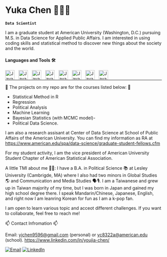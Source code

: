 # Yuka Chen 🧑🏻‍💻 

**`Data Scientist`**


I am a graduate student at American University (Washington, D.C.) pursuing M.S. in Data Science for Applied Public Affairs. 
I am interested in using coding skills and statistical method to discover new things about the society and the world. 

#### Languages and Tools 🛠️


<img align="left" alt="Java" width="30px" style="padding-right:10px;" src="https://cdn.jsdelivr.net/gh/devicons/devicon/icons/rstudio/rstudio-original.svg" />
<img align="left" alt="Java" width="30px" style="padding-right:10px;" src="https://cdn.jsdelivr.net/gh/devicons/devicon/icons/python/python-original-wordmark.svg" />
<img align="left" alt="Java" width="30px" style="padding-right:10px;" src="https://cdn.jsdelivr.net/gh/devicons/devicon/icons/mysql/mysql-original-wordmark.svg" />
<img align="left" alt="Java" width="30px" style="padding-right:10px;" src="https://cdn.jsdelivr.net/gh/devicons/devicon/icons/docker/docker-plain-wordmark.svg" />
<img align="left" alt="Java" width="30px" style="padding-right:10px;" src="https://cdn.jsdelivr.net/gh/devicons/devicon/icons/vscode/vscode-original.svg" />
<img align="left" alt="Java" width="30px" style="padding-right:10px;" src="https://cdn.jsdelivr.net/gh/devicons/devicon/icons/anaconda/anaconda-original.svg" />
<img align="left" alt="Java" width="30px" style="padding-right:10px;" src="https://cdn.jsdelivr.net/gh/devicons/devicon/icons/latex/latex-original.svg" />
<img align="left" alt="Java" width="30px" style="padding-right:10px;" src="https://cdn.jsdelivr.net/gh/devicons/devicon/icons/spss/spss-original.svg" />
          
                   
<br />


----


🌱 The projects on my repo are for the courses listed below: 🌱
 - Statistical Method in R
 - Regression
 - Political Analysis
 - Machine Learning 
 - Bayesian Statistics (with MCMC model)-
 - Political Data Science.  

I am also a research assisant at Center of Data Science at School of Public Affairs of the American University. 
You can find my information as RA at https://www.american.edu/spa/data-science/graduate-student-fellows.cfm

For my student activity, I am the vice president of American University Student Chapter of American Statistical Association.


A little TMI about me 💁🏻:
I have a B.A. in Political Science 📚 at Lesley University (Cambrigde, MA) where I also had two minors in Global Studies 🌎 and Communication and Media Studies 🗣🎙. 
I am a Taiwanese and grew up in Taiwan majority of my time, but I was born in Japan and gained my high school degree there. 
I speak Mandarin/Chinese, Japanese, English, and right now I am leanring Korean for fun as I am a k-pop fan.


I am open to learn various topic and acceot different challenges. If you want to collaborate, feel free to reach me!


📫 Contact Infromation 📫

Email: yjchen9596@gmail.com (personal) or yc8322a@american.edu (school).
https://www.linkedin.com/in/youjia-chen/


[![Email](https://custom-icon-badges.demolab.com/badge/-Email%20Me-teal?style=for-the-badge&logo=mail&logoColor=white)](mailto:mailto:yjchen9596@gmail,com?subject=Contact%20from%20GitHub&body=Hi%20Yuka,%0A%0AI%20am%20reaching%20out%20because%20.%20.%20.)
[![LinkedIn](https://custom-icon-badges.demolab.com/badge/-My%20LinkedIn%20Profile-blue?style=for-the-badge&logo=icons8-linkedin&logoColor=white)](mailto:mailto:yjchen9596@gmail,com?subject=Contact%20from%20GitHub&body=Hi%20Yuka,%0A%0AI%20am%20reaching%20out%20because%20.%20.%20.)

<!---
yjchen9596/yjchen9596 is a ✨ special ✨ repository because its `README.md` (this file) appears on your GitHub profile.
You can click the Preview link to take a look at your changes.
--->
